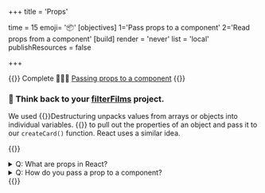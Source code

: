 +++
title = 'Props'

time = 15
emoji= '📦'
[objectives]
    1='Pass props to a component'
    2='Read props from a component'
[build]
  render = 'never'
  list = 'local'
  publishResources = false

+++

{{<note type="narrative" title="React Learn">}}
Complete 🧑🏾‍🎓 [Passing props to a component](https://react.dev/learn/passing-props-to-a-component)
{{</note>}}

### 🧠 Think back to your [filterFilms](/filterFilms.html) project.

We used {{<tooltip title="destructuring ">}}Destructuring unpacks values from arrays or objects into individual variables.
{{</tooltip>}} to pull out the properties of an object and pass it to our `createCard()` function. React uses a similar idea.

{{<note type="question" title="Check your understanding">}}

<details><summary>Q: What are props in React?
</summary>
A: Props are values passed from a parent component to a child component.
</details>
<details><summary>Q: How do you pass a prop to a component?
</summary>
A: Add the prop to the JSX tag of the child component.
</details>
{{</note>}}
